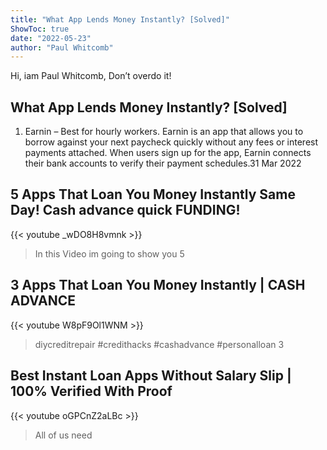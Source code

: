 ```yaml
---
title: "What App Lends Money Instantly? [Solved]"
ShowToc: true 
date: "2022-05-23"
author: "Paul Whitcomb" 
---
```


Hi, iam Paul Whitcomb, Don’t overdo it!
## What App Lends Money Instantly? [Solved]
1. Earnin – Best for hourly workers. Earnin is an app that allows you to borrow against your next paycheck quickly without any fees or interest payments attached. When users sign up for the app, Earnin connects their bank accounts to verify their payment schedules.31 Mar 2022

## 5 Apps That Loan You Money Instantly Same Day! Сash advance quick FUNDING!
{{< youtube _wDO8H8vmnk >}}
>In this Video im going to show you 5 

## 3 Apps That Loan You Money Instantly | CASH ADVANCE
{{< youtube W8pF9Ol1WNM >}}
>diycreditrepair #credithacks #cashadvance #personalloan 3 

## Best Instant Loan Apps Without Salary Slip | 100% Verified With Proof
{{< youtube oGPCnZ2aLBc >}}
>All of us need 

